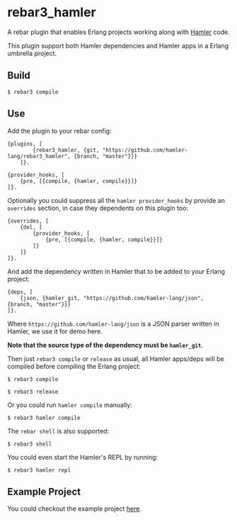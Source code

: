 rebar3_hamler
=============

A rebar plugin that enables Erlang projects working along with [Hamler](https://github.com/hamler-lang/hamler) code.

This plugin support both Hamler dependencies and Hamler apps in a Erlang umbrella project.

Build
-----

    $ rebar3 compile

Use
---

Add the plugin to your rebar config:

    {plugins, [
            {rebar3_hamler, {git, "https://github.com/hamler-lang/rebar3_hamler", {branch, "master"}}}
        ]}.

    {provider_hooks, [
        {pre, [{compile, {hamler, compile}}]}
    ]}.

Optionally you could suppress all the `hamler provider_hooks` by provide
an `overrides` section, in case they dependents on this plugin too:

    {overrides, [
        {del, [
            {provider_hooks, [
                {pre, [{compile, {hamler, compile}}]}
            ]}
        ]}
    ]}.

And add the dependency written in Hamler that to be added to your Erlang project:

    {deps, [
        {json, {hamler_git, "https://github.com/hamler-lang/json", {branch, "master"}}}
    ]}.

Where `https://github.com/hamler-lang/json` is a JSON parser written in Hamler, we use it for demo here.

**Note that the source type of the dependency must be `hamler_git`**.

Then just `rebar3 compile` or `release` as usual, all Hamler apps/deps will be compiled before compiling the Erlang project:

    $ rebar3 compile

    $ rebar3 release

Or you could run `hamler compile` manually:

    $ rebar3 hamler compile

The `rebar shell` is also supported:

    $ rebar3 shell

You could even start the Hamler's REPL by running:

    $ rebar3 hamler repl

Example Project
---------------

You could checkout the example project [here](https://github.com/terry-xiaoyu/tjson).
